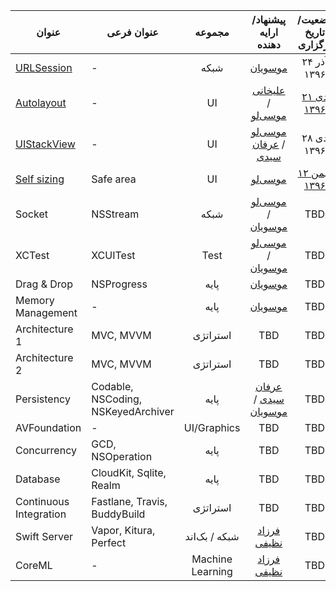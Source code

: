 | عنوان  | عنوان فرعی | مجموعه | پیشنهاد/ارایه دهنده | وضعیت/تاریخ برگزاری | ویدیو |
| -----  | --------- |:------:|:-------------------:|:-------------------:|:-----:|
| [URLSession][URLSession-index] | - | شبکه | [موسویان][amosavian] | ۲۴ آذر ۱۳۹۶ | [آپارات][URLSession-aparat] |
| [Autolayout][Autolayout-index] | - | UI | [علیخانی][devAlikhani] / [موسی‌لو][farshadmb] | [۲۱ دی ۱۳۹۶][Autolayout-evand] | [آپارات][Autolayout-aparat] |
| [UIStackView][UIStackView-index] | - | UI | [موسی‌لو][farshadmb] / [عرفان سیدی][NSErfan] | ۲۸ دی ۱۳۹۶ | [آپارات][UIStackView-aparat] |
| [Self sizing][SelfSizing-index] | Safe area | UI | [موسی‌لو][farshadmb] | [۱۲ بهمن ۱۳۹۶][SelfSizing-evand] |   |
| Socket | NSStream | شبکه | [موسی‌لو][farshadmb] / [موسویان][amosavian] | TBD |   |
| XCTest | XCUITest | Test | [موسی‌لو][farshadmb] / [موسویان][amosavian] | TBD |   |
| Drag & Drop | NSProgress | پایه | [موسویان][amosavian] | TBD |   |
| Memory Management | - | پایه | [موسویان][amosavian] | TBD |   |
| Architecture 1 | MVC, MVVM | استراتژی | TBD | TBD |   |
| Architecture 2 | MVC, MVVM | استراتژی | TBD | TBD |   |
| Persistency | Codable, NSCoding, NSKeyedArchiver | پایه | [عرفان سیدی][NSErfan] / [موسویان][amosavian] | TBD |   |
| AVFoundation | - | UI/Graphics | TBD | TBD |   |
| Concurrency | GCD, NSOperation | پایه | TBD | TBD |   |
| Database | CloudKit, Sqlite, Realm | پایه | TBD | TBD |   |
| Continuous Integration | Fastlane, Travis, BuddyBuild | استراتژی | TBD  | TBD |   |
| Swift Server | Vapor, Kitura, Perfect | شبکه / بک‌اند | [فرزاد نظیفی][euwars] | TBD |   |
| CoreML | - | Machine Learning | [فرزاد نظیفی][euwars] | TBD |   |

[amosavian]: https://github.com/amosavian
[farshadmb]: https://github.com/farshadmb
[euwars]: https://github.com/euwars
[NSErfan]: https://github.com/NSErfan
[devAlikhani]: https://github.com/devAlikhani
[emranovin]: https://github.com/emranovin
[mkhoshpour]: https://github.com/mkhoshpour

[URLSession-index]: http://nstehran.ir/1396/10/26/دورهمی-nsurlsession/
[URLSession-aparat]: https://www.aparat.com/video/video/embed/videohash/Ea4SM/vt/frame
[Autolayout-index]: http://nstehran.ir/1396/10/26/دورهمی-ui-development/
[Autolayout-evand]: https://evand.com/events/tehran-wwdc-1
[Autolayout-aparat]: https://www.aparat.com/video/video/embed/videohash/ACJlk/vt/frame
[UIStackView-index]: http://nstehran.ir/1396/10/26/دورهمی-uistackview/
[UIStackView-aparat]: https://www.aparat.com/video/video/embed/videohash/8TGjB/vt/frame
[SelfSizing-index]: http://nstehran.ir/1396/11/08/دورهمی-ui-development-self-sizing/
[SelfSizing-evand]: https://evand.com/events/nstehran3
